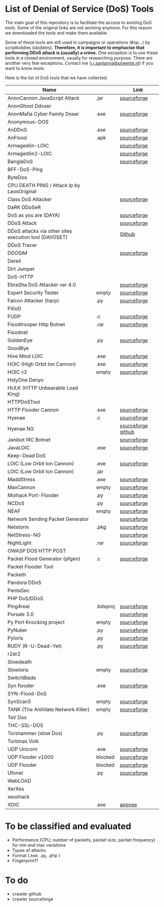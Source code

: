 # List of Denial of Service (DoS) Tools 
The main goal of this repository is to facilitate the access to existing DoS tools. Some of the original links are not working anymore. For this reason we downloaded the tools and make them available. 

Some of these tools are still used in campaigns or operations (#op...) by scriptkiddies (skiddies). **Therefore, it is important to emphacise that performing DDoS attack is (usually) a crime.** One exception is to use these tools in a closed environment, usually for researching purpose. There are another very few exceptions. Contact me (j.j.santanna@utwente.nl) if you want to know more.

Here is the list of DoS tools that we have collected:

| Name                                                  ||Link| 
|-------------------------------------------------------|-|---|
| AnonCannon JavaScript Attack                          |.jar|[sourceforge](https://sourceforge.net/projects/anonymoz/files/latest/download)|
| AnonGhost Ddoser                                      |||
| AnonMafia Cyber Family Doser                          |.exe|[sourceforge](https://sourceforge.net/projects/anonmafiacyberfamilydoser/files/AnonMafia%20Cyber%20Family%20DOSER.zip/download)| 
| Anonymous-DOS                                         |||
| AnDDoS                                                |.exe|[sourceforge](https://sourceforge.net/projects/anddos)|
| AnFlood                                               |.apk|[sourceforge](https://sourceforge.net/projects/anflood/)|
| Armagedōn-LOIC                                        ||[sourceforge](https://sourceforge.net/projects/armagednddos/)|
| Armagedōn2-LOIC                                       ||[sourceforge](https://sourceforge.net/projects/armagedon2loic/)
| BanglaDoS                                             ||[sourceforge](https://sourceforge.net/projects/banglados/)|
| BFF-DoS-Ping                                          |||
| ByteDos                                               |||
| CPU DEATH PING / Attack Ip by LaosOriginal            |||
| Class DoS Attacker                                    ||[sourceforge](https://sourceforge.net/projects/class-dos-attacker/)|
| DaRK DDoSeR                                           |||
| DoS as you are (DAYA)                                 ||[sourceforge](https://sourceforge.net/projects/dosasyouare/)|
| DDoS Attack                                           ||[sourceforge](https://sourceforge.net/projects/ddosatack/)|
| DDoS attacks via other sites execution tool (DAVOSET) ||[Github](https://github.com/MustLive/DAVOSET)|
| DDoS Tracer                                           |||
| DDOSIM                                                ||[sourceforge](https://sourceforge.net/projects/ddosim/)|
| Dereil                                                |||
| Dirt Jumper                                           |||
| DoS-HTTP                                              |||
| EbraSha DoS Attacker ver 4.0                          ||[sourceforge](https://sourceforge.net/projects/ebrashadosattackerver40/)|
| Expert Security Tester                                |empty|[sourceforge](https://sourceforge.net/projects/securitytester/)|
| Falcon Attacker (harp)                                |.py|[sourceforge](https://sourceforge.net/projects/falcon-attacker/)|
| Fl0oD                                                 |||
| FUDP                                                  |.c|[sourceforge](https://sourceforge.net/projects/usoft/)|
| Floodtrooper Http Botnet                              |.rar|[sourceforge](https://sourceforge.net/projects/floodtrooperhtt/)|
| Floodnet                                              |||
| GoldenEye                                             |.py|[sourceforge](https://sourceforge.net/projects/goldeneye/)|
| GoodBye                                               |||
| Hive Mind LOIC                                        |.exe|[sourceforge](https://sourceforge.net/projects/hivemindloic/)|
| HOIC (High Orbit Ion Cannon)                          |.exe|[sourceforge](https://sourceforge.net/projects/highorbitioncannon/)|
| HOIC v2                                               |empty|[sourceforge](https://sourceforge.net/projects/hight-orbit-ion-cannon-v2/)|
| HolyOne Denyo                                         |||
| HULK (HTTP Unbearable Load King)                      |||
| HTTPDoSTool                                           |||
| HTTP Flooder Cannon                                   |.exe|[sourceforge](https://sourceforge.net/projects/httpcannon/)|
| Hyenae                                                |.c|[sourceforge](https://sourceforge.net/projects/hyenae/)|
| Hyenae NG                                             ||[sourceforge](https://sourceforge.net/projects/hyenae-ng/) [github](https://github.com/r-richter/hyenae-ng/)|
| Janibot IRC Botnet                                    ||[sourceforge](https://sourceforge.net/projects/janibot/)|
| JavaLOIC                                              |.exe|[sourceforge](https://sourceforge.net/projects/subsystemloic/)|
| Keep-Dead DoS                                         |||
| LOIC (Low Orbit Ion Cannon)                           |.exe|[sourceforge](https://sourceforge.net/projects/loic/)|
| LOIC (Low Orbit Ion Cannon)                           |.jar||
| MaddStress                                            |.exe|[sourceforge](https://sourceforge.net/projects/maddstress/)|
| MaxCannon                                             |empty|[sourceforge](https://sourceforge.net/projects/maxcannon/)|
| Moihack Port-Flooder                                  |.py|[sourceforge](https://sourceforge.net/projects/moidosflooder/)|
| NCDoS                                                 |.py|[sourceforge](https://sourceforge.net/projects/ncdos/)|
| NEAF                                                  |empty|[sourceforge](https://sourceforge.net/projects/neaf/)|
| Network Sending Packet Generator                      ||[sourceforge](https://sourceforge.net/projects/nspg/)|
| Netstorm                                              |.pkg|[sourceforge](https://sourceforge.net/projects/netstorm/)|
| NetStress-NG                                          ||[sourceforge](https://sourceforge.net/projects/netstressng/)|
| NightLight                                            |.rar|[sourceforge](https://sourceforge.net/projects/nightlight/)|
| OWASP DOS HTTP POST                                   |||
| Packet Flood Generator (pfgen)                        |.c|[sourceforge](https://sourceforge.net/projects/pfgen/)|
| Packet Flooder Tool                                   |||
| Packeth                                               |||
| Pandora DDoS                                          |||
| PentaSec                                              |||
| PHP DoS/DDoS                                          |||
| Ping4real                                             |.bdsproj|[sourceforge](https://sourceforge.net/projects/ping4real/)|
| Porsale 3.0                                           ||[sourceforge](https://sourceforge.net/projects/porsale30/)|
| Py Port Knocking project                              |empty|[sourceforge](https://sourceforge.net/projects/pypk/)|
| PyNuker                                               |.py|[sourceforge](https://sourceforge.net/projects/pynuker/)|
| Pyloris                                               |.py|[sourceforge](https://sourceforge.net/projects/pyloris/)|
| RUDY (R-U-Dead-Yet)                                   |.py|[sourceforge](https://sourceforge.net/projects/r-u-dead-yet/)|
| r2dr2                                                 |||
| Slowdeath                                             |||
| Slowloris                                             |empty|[sourceforge](https://sourceforge.net/projects/slowloris/)|
| SwitchBlade                                           |||
| Syn flooder                                           |.exe|[sourceforge](https://sourceforge.net/projects/syn-flooder/)|
| SYN-Flood-DoS                                         |||
| SynScan5                                              |empty|[sourceforge](https://sourceforge.net/projects/synscan5/)|
| TANK (The Anihilate Network Killer)                   |empty|[sourceforge](https://sourceforge.net/projects/t-a-n-k/)|
| TeV Dos                                               |||
| THC-SSL-DOS                                           |||
| Torshammer (slow Dos)                                 |.py|[sourceforge](https://sourceforge.net/projects/torshammer/)|
| Turbinas Volk                                         |||
| UDP Unicorn                                           |.exe|[sourceforge](https://sourceforge.net/projects/udpunicorn/)|
| UDP Flooder v1000                                     |blocked|[sourceforge](https://sourceforge.net/projects/udpflooderv1000/)|
| UDP Flooder                                           |blocked|[sourceforge](https://sourceforge.net/projects/udpflooder/)|
| Ufonet                                                |.py|[sourceforge](https://sourceforge.net/projects/ufonet/)|
| WebLOAD                                               |||
| XerXes                                                |||
| xeushack                                              |||
| XOIC                                                  |.exe|[appnee](https://appnee.com/xoic/)|

# To be classified and evaluated
- Performance (CPU, number of packets, packet size, packet frequency) for min and max variations
- Types of attacks
- Format (.exe, .py, .php )
- Fingerprint?!

# To do
- crawler github
- crawler sourceforge
